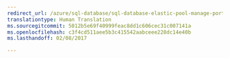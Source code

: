 ```yaml
---
redirect_url: /azure/sql-database/sql-database-elastic-pool-manage-portal
translationtype: Human Translation
ms.sourcegitcommit: 5012b5e69f40999feac8dd1c606cec31c007141a
ms.openlocfilehash: c3f4cd511aee5b3c415542aabceee228dc14e40b
ms.lasthandoff: 02/08/2017

--- 
```

